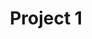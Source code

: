 ---
title       : Project 1
type        : project
spend       : 500k
head_count  : 2
engineer    : 25%
permanent   : 45%
---